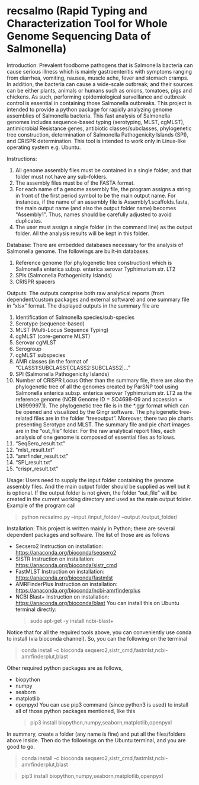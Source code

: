# recsalmo (Rapid Typing and Characterization Tool for Whole Genome Sequencing Data of Salmonella)

Introduction:
Prevalent foodborne pathogens that is Salmonella bacteria can cause serious illness which is mainly gastroenteritis with symptoms ranging from diarrhea, vomiting, nausea, muscle ache, fever and stomach cramps. In addition, the bacteria can cause a wide-scale outbreak; and their sources can be either plants, animals or humans such as onions, tomatoes, pigs and chickens. As such, performing epidemiological surveillance and outbreak control is essential in containing those Salmonella outbreaks. 
This project is intended to provide a python package for rapidly analyzing genome assemblies of Salmonella bacteria. This fast analysis of Salmonella genomes includes sequence-based typing (serotyping, MLST, cgMLST), antimicrobial Resistance genes, antibiotic classes/subclasses, phylogenetic tree construction, determination of Salmonella Pathogenicity Islands (SPI), and CRISPR determination.
This tool is intended to work only in Linux-like operating system e.g. Ubuntu. 


Instructions:
1. All genome assembly files must be contained in a single folder; and that folder must not have any sub-folders.
2. The assembly files must be of the FASTA format.
3. For each name of a genome assembly file, the program assigns a string in front of the first period symbol to be the main output name. For instances, if the name of an assembly file is Assembly1.scaffolds.fasta, the main output name (and also the output folder name) becomes "Assembly1". Thus, names should be carefully adjusted to avoid duplicates.
4. The user must assign a single folder (in the command line) as the output folder. All the analysis results will be kept in this folder.


Database:
There are embedded databases necessary for the analysis of Salmonella genome. The followings are built-in databases.
1.	Reference genome (for phylogenetic tree construction) which is Salmonella enterica subsp. enterica serovar Typhimurium str. LT2
2.	SPIs (Salmonella Pathogenicity Islands)
3.	CRISPR spacers


Outputs:
The outputs comprise both raw analytical reports (from dependent/custom packages and external software) and one summary file in “xlsx” format.  The displayed outputs in the summary file are    
1.	Identification of Salmonella species/sub-species
2.	Serotype (sequence-based)
3.	MLST (Multi-Locus Sequence Typing)
4.	cgMLST (core-genome MLST)
5.	Serovar cgMLST
6.	Serogroup
7.	cgMLST subspecies
8.	AMR classes (in the format of “CLASS1:SUBCLASS1|CLASS2:SUBCLASS2|…”
9.	SPI (Salmonella Pathogenicity Islands) 
10.	Number of CRISPR Locus
Other than the summary file, there are also the phylogenetic tree of all the genomes created by ParSNP tool using Salmonella enterica subsp. enterica serovar Typhimurium str. LT2 as the reference genome (NCBI Genome ID = SO4698-09 and accession = LN999997.1). The phylogenetic tree file is in the *.ggr format which can be opened and visualized by the Gingr software. The phylogenetic tree-related files are in the folder “treeoutput”. Moreover, there two pie charts presenting Serotype and MLST. The summary file and pie chart images are in the “out_file” folder. 
For the raw analytical report files, each analysis of one genome is composed of essential files as follows.
1.	“SeqSero_result.txt”
2.	“mlst_result.txt”
3.	“amrfinder_result.txt”
4.	“SPI_result.txt”
5.	“crispr_result.txt”



Usage:
Users need to supply the input folder containing the genome assembly files. And the main output folder should be supplied as well but it is optional. If the output folder is not given, the folder “out_file” will be created in the current working directory and used as the main output folder.
Example of the program call 
>python recsalmo.py –input /input_folder/ –output /output_folder/  

Installation:
This project is written mainly in Python; there are several dependent packages and software. The list of those are as follows
- Secsero2
  Instruction on installation: https://anaconda.org/bioconda/seqsero2 
- SISTR
  Instruction on installation: https://anaconda.org/bioconda/sistr_cmd
- FastMLST
  Instruction on installation: https://anaconda.org/bioconda/fastmlst
- AMRFinderPlus
  Instruction on installation: https://anaconda.org/bioconda/ncbi-amrfinderplus
- NCBI Blast+
  Instruction on installation: https://anaconda.org/bioconda/blast
  You can install this on Ubuntu terminal directly:
  >sudo apt-get -y install ncbi-blast+

Notice that for all the required tools above, you can conveniently use conda to install (via bioconda channel). So, you can the following on the terminal
  >conda install -c bioconda seqsero2,sistr_cmd,fastmlst,ncbi-amrfinderplut,blast

Other required python packages are as follows,
- biopython
- numpy
- seaborn
- matplotlib
- openpyxl
You can use pip3 command (since python3 is used) to install all of those python packages mentioned, like this
  >pip3 install biopython,numpy,seaborn,matplotlib,openpyxl

In summary, create a folder (any name is fine) and put all the files/folders above inside. Then do the followings on the Ubuntu terminal,
and you are good to go.

>conda install -c bioconda seqsero2,sistr_cmd,fastmlst,ncbi-amrfinderplut,blast

>pip3 install biopython,numpy,seaborn,matplotlib,openpyxl




  

